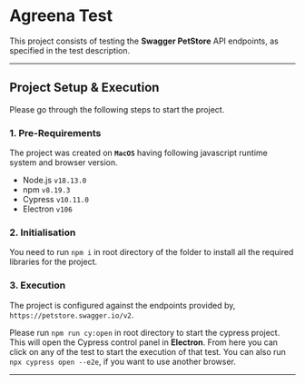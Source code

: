 # Agreena Test

This project consists of testing the **Swagger PetStore** API endpoints, as specified in the test description.

---

## Project Setup & Execution

Please go through the following steps to start the project.

### 1. Pre-Requirements
The project was created on **`MacOS`** having following javascript runtime system and browser version.

- Node.js `v18.13.0`
- npm `v8.19.3`
- Cypress `v10.11.0`
- Electron `v106`


### 2. Initialisation

You need to run `npm i` in root directory of the folder to install all the required libraries for the project. 


### 3. Execution

The project is configured against the endpoints provided by, `https://petstore.swagger.io/v2`.

Please run `npm run cy:open` in root directory to start the cypress project. This will open the Cypress control panel in **Electron**. From here you can click on any of the test to start the execution of that test. You can also run `npx cypress open --e2e`, if you want to use another browser.

---